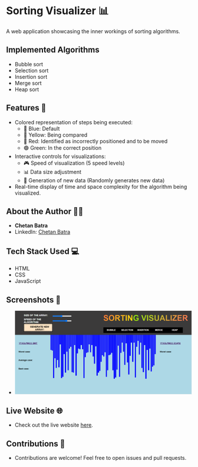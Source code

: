 # Sorting Visualizer 📊

A web application showcasing the inner workings of sorting algorithms.

## Implemented Algorithms
- Bubble sort
- Selection sort
- Insertion sort
- Merge sort
- Heap sort

## Features 🚀
- Colored representation of steps being executed:
   - 🔵 Blue: Default
   - 💛 Yellow: Being compared
   - 🔴 Red: Identified as incorrectly positioned and to be moved
   - 🟢 Green: In the correct position
- Interactive controls for visualizations:
   - 🎮 Speed of visualization (5 speed levels)
   - 📊 Data size adjustment
   - 🔄 Generation of new data (Randomly generates new data)
- Real-time display of time and space complexity for the algorithm being visualized.

## About the Author 🧑‍💻
- **Chetan Batra**
- LinkedIn: [Chetan Batra](https://www.linkedin.com/in/chetan-batra-17b8731b7/)

## Tech Stack Used 💻
- HTML
- CSS
- JavaScript

## Screenshots 📸
- ![Sorting Visualizer Screenshot](/ScreenShot.PNG)

## Live Website 🌐
- Check out the live website [here](https://sortalgorithmsvisualizer.netlify.app/).
## Contributions 🤝
- Contributions are welcome! Feel free to open issues and pull requests.
